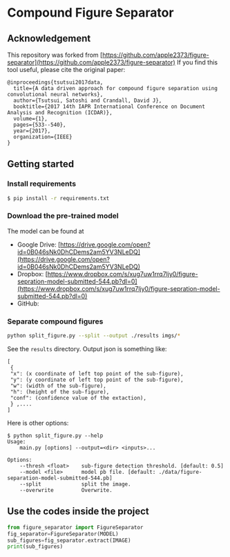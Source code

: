 # Compound Figure Separator

## Acknowledgement

This repository was forked from [https://github.com/apple2373/figure-separator](https://github.com/apple2373/figure-separator)
If you find this tool useful, please cite the original paper: 
```
@inproceedings{tsutsui2017data,
  title={A data driven approach for compound figure separation using convolutional neural networks},
  author={Tsutsui, Satoshi and Crandall, David J},
  booktitle={2017 14th IAPR International Conference on Document Analysis and Recognition (ICDAR)},
  volume={1},
  pages={533--540},
  year={2017},
  organization={IEEE}
}
```

## Getting started

### Install requirements

```sh
$ pip install -r requirements.txt
```

### Download the pre-trained model

The model can be found at

- Google Drive: [https://drive.google.com/open?id=0B046sNk0DhCDems2am5YV3NLeDQ](https://drive.google.com/open?id=0B046sNk0DhCDems2am5YV3NLeDQ)  
- Dropbox: [https://www.dropbox.com/s/xug7uw1rrq7ljy0/figure-sepration-model-submitted-544.pb?dl=0](https://www.dropbox.com/s/xug7uw1rrq7ljy0/figure-sepration-model-submitted-544.pb?dl=0)
- GitHub: []()

### Separate compound figures
```sh
python split_figure.py --split --output ./results imgs/* 
```
See the `results` directory. Output json is something like:
```
[
 {
 "x": (x coordinate of left top point of the sub-figure),
 "y": (y coordinate of left top point of the sub-figure),
 "w": (width of the sub-figure),
 "h": (height of the sub-figure),
 "conf": (confidence value of the extaction),
 } ,....
] 
```

Here is other options:
```
$ python split_figure.py --help                                       
Usage:
    main.py [options] --output=<dir> <inputs>...

Options:
    --thresh <float>    sub-figure detection threshold. [default: 0.5]
    --model <file>      model pb file. [default: ./data/figure-separation-model-submitted-544.pb]
    --split             split the image.
    --overwrite         Overwrite.
```

## Use the codes inside the project

```python
from figure_separator import FigureSeparator
fig_separator=FigureSeparator(MODEL)
sub_figures=fig_separator.extract(IMAGE)
print(sub_figures)
```

